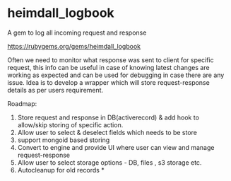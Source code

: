 # heimdall_logbook
A gem to log all incoming request and response


https://rubygems.org/gems/heimdall_logbook


Often we need to monitor what response was sent to client for specific request, this info can be useful in case of knowing latest changes are working as expected and can be used for debugging in case there are any issue. Idea is to develop a wrapper which will store request-response details as per users requirement. 


Roadmap:
1. Store request and response in DB(activerecord) & add hook to allow/skip storing of specific action.
2. Allow user to select & deselect fields which needs to be store
3. support mongoid based storing
4. Convert to engine and provide UI where user can view and manage request-response
5. Allow user to select storage options - DB, files , s3 storage etc.
6. Autocleanup for old records *
